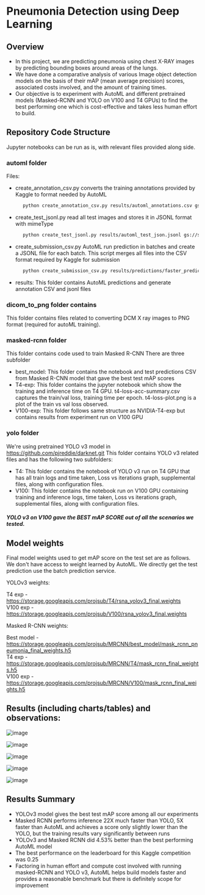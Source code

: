 # Pneumonia Detection using Deep Learning

## Overview

- In this project, we are predicting pneumonia using chest X-RAY images by predicting bounding boxes around areas of the lungs. 
- We have done a comparative analysis of various Image object detection models on the basis of their mAP (mean average precision) scores, associated costs involved, and the amount of training times.
- Our objective is to experiment with AutoML and different pretrained models (Masked-RCNN and YOLO on V100 and T4 GPUs) to find the best performing one which is cost-effective and takes less human effort to build. 

## Repository Code Structure
Jupyter notebooks can be run as is, with relevant files provided along side.

### automl folder
Files:
- create_annotation_csv.py converts the training annotations provided by Kaggle to format needed by AutoML
```bash
      python create_annotation_csv.py results/automl_annotations.csv gs://sample_bucket/train_images/
```
- create_test_jsonl.py read all test images and stores it in JSONL format with mimeType
```bash
      python create_test_jsonl.py results/automl_test_json.jsonl gs://sample_bucket/test_images/
```
- create_submission_csv.py AutoML run prediction in batches and create a JSONL file for each batch. This script merges all files into the CSV format
required by Kaggle for submission
```bash
      python create_submission_csv.py results/predictions/faster_prediction_model
```
- results: This folder contains AutoML predictions and generate annotation CSV and jsonl files

### dicom_to_png folder contains
This folder contains files related to converting DCM X ray images to PNG format (required for autoML training).

### masked-rcnn folder
This folder contains code used to train Masked R-CNN There are three subfolder
- best_model: This folder contains the notebook and test predictions CSV from Masked R-CNN model that gave the best test mAP scores
- T4-exp: This folder contains the jupyter notebook which show the training and inference time on T4 GPU. t4-loss-acc-summary.csv captures the train/val loss, training time per epoch. t4-loss-plot.png is a plot of the train vs val loss observed.
- V100-exp: This folder follows same structure as NVIDIA-T4-exp but contains results from experiment run on V100 GPU

### yolo folder
We're using pretrained YOLO v3 model in https://github.com/pjreddie/darknet.git
This folder contains YOLO v3 related files and has the following two subfolders:
- T4: This folder contains the notebook of YOLO v3 run on T4 GPU that has all train logs and time taken, Loss vs iterations graph, supplemental files, along with configuration files.
- V100: This folder contains the notebook run on V100 GPU containing training and inference logs, time taken, Loss vs iterations graph, supplemental files, along with configuration files. 
##### YOLO v3 on V100 gave the BEST mAP SCORE out of all the scenarios we tested.

## Model weights
Final model weights used to get mAP score on the test set are as follows. We don't have access to weight learned by AutoML. We directly get the test prediction use the batch prediction service.

YOLOv3 weights:

T4 exp -https://storage.googleapis.com/projsub/T4/rsna_yolov3_final.weights <br>
V100 exp - https://storage.googleapis.com/projsub/V100/rsna_yolov3_final.weights

Masked R-CNN weights:

Best model - https://storage.googleapis.com/projsub/MRCNN/best_model/mask_rcnn_pneumonia_final_weights.h5 <br>
T4 exp - https://storage.googleapis.com/projsub/MRCNN/T4/mask_rcnn_final_weights.h5<br>
V100 exp - https://storage.googleapis.com/projsub/MRCNN/V100/mask_rcnn_final_weights.h5


## Results (including charts/tables) and observations:


![image](https://user-images.githubusercontent.com/76259177/208492672-7f0d4dd5-7055-4d4f-87c6-fb806603a5f8.png)

![image](https://user-images.githubusercontent.com/76259177/208493396-864dad8c-814c-4908-b8dd-56088e45a5c2.png)

![image](https://user-images.githubusercontent.com/76259177/208493732-b3ab1f59-bf19-430c-884d-ecd6b3c2ac86.png)

![image](https://user-images.githubusercontent.com/76259177/208494076-806f8c94-90ed-47e0-bd2a-dc87ded58484.png)

![image](https://user-images.githubusercontent.com/76259177/208494261-398fea5c-84f8-48b5-9293-fcb0b9e3879c.png)


## Results Summary

- YOLOv3 model gives the best test mAP score among all our experiments
- Masked RCNN performs inference 22X much faster than YOLO, 5X faster than AutoML and achieves a score only slightly lower than the YOLO, but the training results vary significantly between runs
- YOLOv3 and Masked RCNN did 4.53% better than the best performing AutoML model
- The best performance on the leaderboard for this Kaggle competition was 0.25
- Factoring in human effort and compute cost involved with running masked-RCNN and YOLO v3, AutoML helps build models faster and provides a reasonable benchmark but there is definitely scope for improvement




